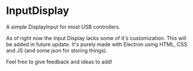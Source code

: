 # InputDisplay
A simple DisplayInput for most USB controllers.

As of right now the Input Display lacks some of it's customization. This will be added in future update.
It's purely made with Electron using HTML, CSS and JS (and some json for storing things). 

Feel free to give feedback and ideas to add!
